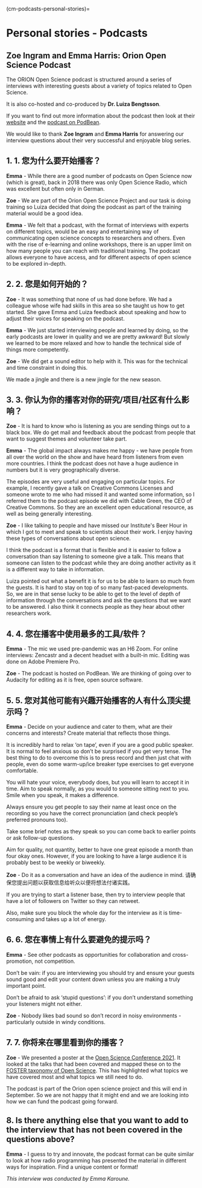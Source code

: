 (cm-podcasts-personal-stories)=
# Personal stories - Podcasts

## Zoe Ingram and Emma Harris: Orion Open Science Podcast

The ORION Open Science podcast is structured around a series of interviews with interesting guests about a variety of topics related to Open Science.

It is also co-hosted and co-produced by **Dr. Luiza Bengtsson**.

If you want to find out more information about the podcast then look at their [website](https://www.orion-openscience.eu/publications/training-materials/201902/podcasts) and the [podcast on PodBean](https://orionopenscience.podbean.com/).

We would like to thank **Zoe Ingram** and **Emma Harris** for answering our interview questions about their very successful and enjoyable blog series.

## 1. 1. 您为什么要开始播客？

**Emma** - While there are a good number of podcasts on Open Science now (which is great), back in 2018 there was only Open Science Radio, which was excellent but often only in German.

**Zoe** - We are part of the Orion Open Science Project and our task is doing training so Luiza decided that doing the podcast as part of the training material would be a good idea.

**Emma** - We felt that a podcast, with the format of interviews with experts on different topics, would be an easy and entertaining way of communicating open science concepts to researchers and others. Even with the rise of e-learning and online workshops, there is an upper limit on how many people you can reach with traditional training. The podcast allows everyone to have access, and for different aspects of open science to be explored in-depth.

## 2. 2. 您是如何开始的？

**Zoe** - It was something that none of us had done before. We had a colleague whose wife had skills in this area so she taught us how to get started. She gave Emma and Luiza feedback about speaking and how to adjust their voices for speaking on the podcast.

**Emma** - We just started interviewing people and learned by doing, so the early podcasts are lower in quality and we are pretty awkward! But slowly we learned to be more relaxed and how to handle the technical side of things more competently.

**Zoe** - We did get a sound editor to help with it. This was for the technical and time constraint in doing this.

We made a jingle and there is a new jingle for the new season.

## 3. 3. 你认为你的播客对你的研究/项目/社区有什么影响？

**Zoe** - It is hard to know who is listening as you are sending things out to a black box. We do get mail and feedback about the podcast from people that want to suggest themes and volunteer take part.

**Emma** - The global impact always makes me happy - we have people from all over the world on the show and have heard from listeners from even more countries. I think the podcast does not have a huge audience in numbers but it is very geographically diverse.

The episodes are very useful and engaging on particular topics. For example, I recently gave a talk on Creative Commons Licenses and someone wrote to me who had missed it and wanted some information, so I referred them to the podcast episode we did with Cable Green, the CEO of Creative Commons. So they are an excellent open educational resource, as well as being generally interesting.

**Zoe** - I like talking to people and have missed our Institute's Beer Hour in which I got to meet and speak to scientists about their work. I enjoy having these types of conversations about open science.

I think the podcast is a format that is flexible and it is easier to follow a conversation than say listening to someone give a talk. This means that someone can listen to the podcast while they are doing another activity as it is a different way to take in information.

Luiza pointed out what a benefit it is for us to be able to learn so much from the guests. It is hard to stay on top of so many fast-paced developments. So, we are in that sense lucky to be able to get to the level of depth of information through the conversations and ask the questions that we want to be answered. I also think it connects people as they hear about other researchers work.

## 4. 4. 您在播客中使用最多的工具/软件？

**Emma** - The mic we used pre-pandemic was an H6 Zoom. For online interviews: Zencastr and a decent headset with a built-in mic. Editing was done on Adobe Premiere Pro.

**Zoe** - The podcast is hosted on PodBean. We are thinking of going over to Audacity for editing as it is free, open source software.

## 5. 5. 您对其他可能有兴趣开始播客的人有什么顶尖提示吗？

**Emma** - Decide on your audience and cater to them, what are their concerns and interests? Create material that reflects those things.

It is incredibly hard to relax ‘on tape’, even if you are a good public speaker. It is normal to feel anxious so don’t be surprised if you get very tense. The best thing to do to overcome this is to press record and then just chat with people, even do some warm-up/ice breaker type exercises to get everyone comfortable.

You will hate your voice, everybody does, but you will learn to accept it in time. Aim to speak normally, as you would to someone sitting next to you. Smile when you speak, it makes a difference.

Always ensure you get people to say their name at least once on the recording so you have the correct pronunciation (and check people’s preferred pronouns too).

Take some brief notes as they speak so you can come back to earlier points or ask follow-up questions.

Aim for quality, not quantity, better to have one great episode a month than four okay ones. However, if you are looking to have a large audience it is probably best to be weekly or biweekly.

**Zoe** - Do it as a conversation and have an idea of the audience in mind. 请确保您提出问题以获取信息给听众以便将想法付诸实践。

If you are trying to start a listener base, then try to interview people that have a lot of followers on Twitter so they can retweet.

Also, make sure you block the whole day for the interview as it is time-consuming and takes up a lot of energy.

## 6. 6. 您在事情上有什么要避免的提示吗？

**Emma** - See other podcasts as opportunities for collaboration and cross-promotion, not competition.

Don’t be vain: if you are interviewing you should try and ensure your guests sound good and edit your content down unless you are making a truly important point.

Don’t be afraid to ask ‘stupid questions’: if you don’t understand something your listeners might not either.

**Zoe** - Nobody likes bad sound so don’t record in noisy environments - particularly outside in windy conditions.

## 7. 7. 你将来在哪里看到你的播客？

**Zoe** - We presented a poster at the [Open Science Conference 2021](https://www.open-science-conference.eu/). It looked at the talks that had been covered and mapped these on to the [FOSTER taxonomy of Open Science](https://www.fosteropenscience.eu/resources). This has highlighted what topics we have covered most and what topics we still need to do.

The podcast is part of the Orion open science project and this will end in September. So we are not happy that it might end and we are looking into how we can fund the podcast going forward.

## 8. Is there anything else that you want to add to the interview that has not been covered in the questions above?

**Emma** - I guess to try and innovate, the podcast format can be quite similar to look at how radio programming has presented the material in different ways for inspiration. Find a unique content or format!

*This interview was conducted by Emma Karoune.*
